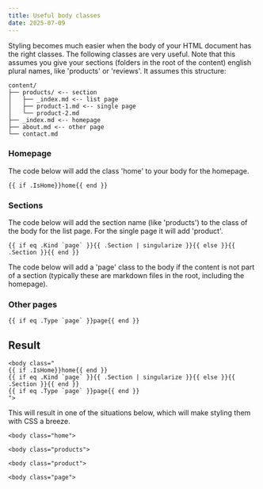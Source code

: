 ```yaml
---
title: Useful body classes
date: 2025-07-09
---
```


Styling becomes much easier when the body of your HTML document has the right classes. The following classes are very useful. Note that this assumes you give your sections (folders in the root of the content) english plural names, like 'products' or 'reviews'. It assumes this structure:

```
content/
├── products/ <-- section
│   ├── _index.md <-- list page
│   ├── product-1.md <-- single page
│   └── product-2.md
├── _index.md <-- homepage
├── about.md <-- other page
└── contact.md
```

### Homepage

The code below will add the class 'home' to your body for the homepage.

```
{{ if .IsHome}}home{{ end }}
```



### Sections

The code below will add the section name (like 'products') to the class of the body for the list page. For the single page it will add 'product'.

```
{{ if eq .Kind `page` }}{{ .Section | singularize }}{{ else }}{{ .Section }}{{ end }}
```

The code below will add a 'page' class to the body if the content is not part of a section (typically these are markdown files in the root, including the homepage).

### Other pages

```
{{ if eq .Type `page` }}page{{ end }}
```

## Result

```
<body class="
{{ if .IsHome}}home{{ end }}
{{ if eq .Kind `page` }}{{ .Section | singularize }}{{ else }}{{ .Section }}{{ end }}
{{ if eq .Type `page` }}page{{ end }}
">
```

This will result in one of the situations below, which will make styling them with CSS a breeze.

```
<body class="home">
```
```
<body class="products">
```
```
<body class="product">
```
```
<body class="page">
```